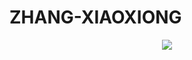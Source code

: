 # ZHANG-XIAOXIONG
<div align="center"> <img src="https://github-readme-stats.vercel.app/api?username=ntuzxx-hub&show_icons=true&theme=tokyonight" /> </div>
